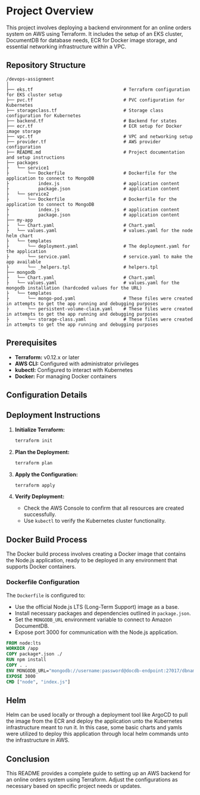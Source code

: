 # Project Overview

This project involves deploying a backend environment for an online orders system on AWS using Terraform. It includes the setup of an EKS cluster, DocumentDB for database needs, ECR for Docker image storage, and essential networking infrastructure within a VPC.

## Repository Structure

```
/devops-assignment
│
├── eks.tf                                  # Terraform configuration for EKS cluster setup
├── pvc.tf                                  # PVC configuration for Kubernetes
├── storageclass.tf                         # Storage class configuration for Kubernetes
├── backend.tf                              # Backend for states
├── ecr.tf                                  # ECR setup for Docker image storage
├── vpc.tf                                  # VPC and networking setup
├── provider.tf                             # AWS provider configuration
├── README.md                               # Project documentation and setup instructions
├── packages
├   └── service1
├       └── Dockerfile                      # Dockerfile for the application to connect to MongoDB
├           index.js                        # application content
├           package.json                    # application content
├   └── service2
├       └── Dockerfile                      # Dockerfile for the application to connect to MongoDB
├           index.js                        # application content
├           package.json                    # application content
├── my-app
├   └── Chart.yaml                          # Chart.yaml
├   └── values.yaml                         # values.yaml for the node helm chart
├   └── templates
├       └── deployment.yaml                 # The deployment.yaml for the application
├       └── service.yaml                    # service.yaml to make the app available
├       └── _helpers.tpl                    # helpers.tpl
├── mongodb
├   └── Chart.yaml                          # Chart.yaml
├   └── values.yaml                         # values.yaml for the mongodb installation (hardcoded values for the URL)
├   └── templates
├       └── mongo-pod.yaml                  # These files were created in attempts to get the app running and debugging purposes
├       └── persistent-volume-claim.yaml    # These files were created in attempts to get the app running and debugging purposes
├       └── storage-class.yaml              # These files were created in attempts to get the app running and debugging purposes
```

## Prerequisites

- **Terraform:** v0.12.x or later
- **AWS CLI:** Configured with administrator privileges
- **kubectl:** Configured to interact with Kubernetes
- **Docker:** For managing Docker containers

## Configuration Details

## Deployment Instructions

1. **Initialize Terraform:**
   ```bash
   terraform init
   ```
2. **Plan the Deployment:**
   ```bash
   terraform plan
   ```
3. **Apply the Configuration:**
   ```bash
   terraform apply
   ```

4. **Verify Deployment:**
   - Check the AWS Console to confirm that all resources are created successfully.
   - Use `kubectl` to verify the Kubernetes cluster functionality.

## Docker Build Process

The Docker build process involves creating a Docker image that contains the Node.js application, ready to be deployed in any environment that supports Docker containers.

### Dockerfile Configuration

The `Dockerfile` is configured to:

- Use the official Node.js LTS (Long-Term Support) image as a base.
- Install necessary packages and dependencies outlined in `package.json`.
- Set the `MONGODB_URL` environment variable to connect to Amazon DocumentDB.
- Expose port 3000 for communication with the Node.js application.

```Dockerfile
FROM node:lts
WORKDIR /app
COPY package*.json ./
RUN npm install
COPY . .
ENV MONGODB_URL="mongodb://username:password@docdb-endpoint:27017/dbname"
EXPOSE 3000
CMD ["node", "index.js"]
```

## Helm

Helm can be used locally or through a deployment tool like ArgoCD to pull the image from the ECR and deploy the application unto the Kubernetes infrastructure meant to run it. In this case, some basic charts and yamls were utilized to deploy this application through local helm commands unto the infrastructure in AWS.


## Conclusion

This README provides a complete guide to setting up an AWS backend for an online orders system using Terraform. Adjust the configurations as necessary based on specific project needs or updates.